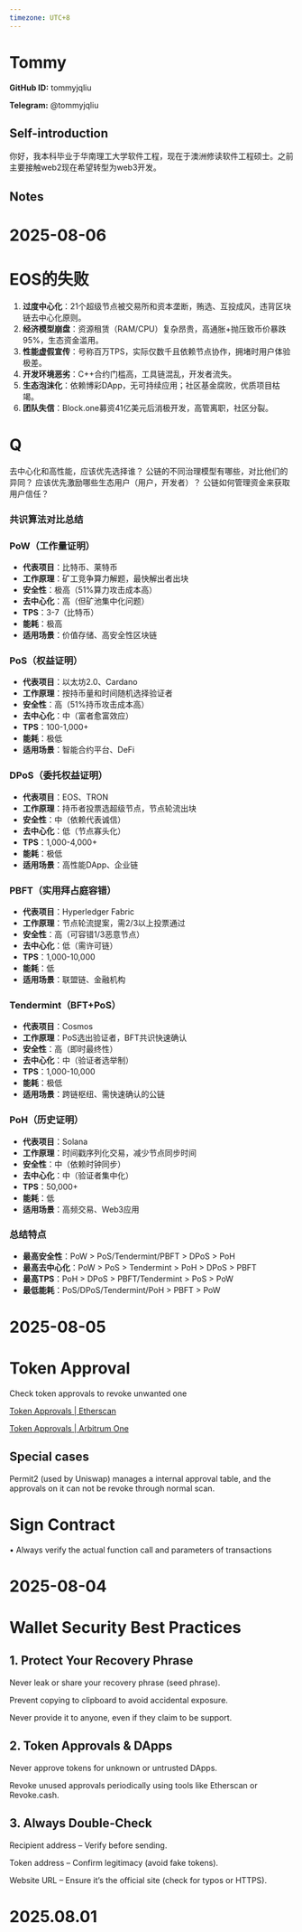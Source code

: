 ```yaml
---
timezone: UTC+8
---
```


# Tommy

**GitHub ID:** tommyjqliu

**Telegram:** @tommyjqliu

## Self-introduction

你好，我本科毕业于华南理工大学软件工程，现在于澳洲修读软件工程硕士。之前主要接触web2现在希望转型为web3开发。

## Notes

<!-- Content_START -->
# 2025-08-06

# EOS的失败

1. **过度中心化**：21个超级节点被交易所和资本垄断，贿选、互投成风，违背区块链去中心化原则。
2. **经济模型崩盘**：资源租赁（RAM/CPU）复杂昂贵，高通胀+抛压致币价暴跌95%，生态资金滥用。
3. **性能虚假宣传**：号称百万TPS，实际仅数千且依赖节点协作，拥堵时用户体验极差。
4. **开发环境恶劣**：C++合约门槛高，工具链混乱，开发者流失。
5. **生态泡沫化**：依赖博彩DApp，无可持续应用；社区基金腐败，优质项目枯竭。
6. **团队失信**：Block.one募资41亿美元后消极开发，高管离职，社区分裂。

# Q

去中心化和高性能，应该优先选择谁？
公链的不同治理模型有哪些，对比他们的异同？
应该优先激励哪些生态用户（用户，开发者）？
公链如何管理资金来获取用户信任？

### **共识算法对比总结**

### **PoW（工作量证明）**

- **代表项目**：比特币、莱特币
- **工作原理**：矿工竞争算力解题，最快解出者出块
- **安全性**：极高（51%算力攻击成本高）
- **去中心化**：高（但矿池集中化问题）
- **TPS**：3-7（比特币）
- **能耗**：极高
- **适用场景**：价值存储、高安全性区块链

### **PoS（权益证明）**

- **代表项目**：以太坊2.0、Cardano
- **工作原理**：按持币量和时间随机选择验证者
- **安全性**：高（51%持币攻击成本高）
- **去中心化**：中（富者愈富效应）
- **TPS**：100-1,000+
- **能耗**：极低
- **适用场景**：智能合约平台、DeFi

### **DPoS（委托权益证明）**

- **代表项目**：EOS、TRON
- **工作原理**：持币者投票选超级节点，节点轮流出块
- **安全性**：中（依赖代表诚信）
- **去中心化**：低（节点寡头化）
- **TPS**：1,000-4,000+
- **能耗**：极低
- **适用场景**：高性能DApp、企业链

### **PBFT（实用拜占庭容错）**

- **代表项目**：Hyperledger Fabric
- **工作原理**：节点轮流提案，需2/3以上投票通过
- **安全性**：高（可容错1/3恶意节点）
- **去中心化**：低（需许可链）
- **TPS**：1,000-10,000
- **能耗**：低
- **适用场景**：联盟链、金融机构

### **Tendermint（BFT+PoS）**

- **代表项目**：Cosmos
- **工作原理**：PoS选出验证者，BFT共识快速确认
- **安全性**：高（即时最终性）
- **去中心化**：中（验证者选举制）
- **TPS**：1,000-10,000
- **能耗**：极低
- **适用场景**：跨链枢纽、需快速确认的公链

### **PoH（历史证明）**

- **代表项目**：Solana
- **工作原理**：时间戳序列化交易，减少节点同步时间
- **安全性**：中（依赖时钟同步）
- **去中心化**：中（验证者集中化）
- **TPS**：50,000+
- **能耗**：低
- **适用场景**：高频交易、Web3应用

### **总结特点**

- **最高安全性**：PoW > PoS/Tendermint/PBFT > DPoS > PoH
- **最高去中心化**：PoW > PoS > Tendermint > PoH > DPoS > PBFT
- **最高TPS**：PoH > DPoS > PBFT/Tendermint > PoS > PoW
- **最低能耗**：PoS/DPoS/Tendermint/PoH > PBFT > PoW

# 2025-08-05

# Token Approval

Check token approvals to revoke unwanted one

[Token Approvals | Etherscan](https://etherscan.io/tokenapprovalchecker) 

[Token Approvals | Arbitrum One](https://arbiscan.io/tokenapprovalchecker?search=0xafd35749459860f490325858cd7b3ad3606b07cc)

## Special cases

Permit2 (used by Uniswap) manages a internal approval table, and the approvals on it can not be revoke through normal scan.

# Sign Contract

• Always verify the actual function call and parameters of transactions

# 2025-08-04

# Wallet Security Best Practices
## 1. Protect Your Recovery Phrase
Never leak or share your recovery phrase (seed phrase).

Prevent copying to clipboard to avoid accidental exposure.

Never provide it to anyone, even if they claim to be support.

## 2. Token Approvals & DApps
Never approve tokens for unknown or untrusted DApps.

Revoke unused approvals periodically using tools like Etherscan or Revoke.cash.

## 3. Always Double-Check
Recipient address – Verify before sending.

Token address – Confirm legitimacy (avoid fake tokens).

Website URL – Ensure it’s the official site (check for typos or HTTPS).


# 2025.08.01


<!-- Content_END -->
